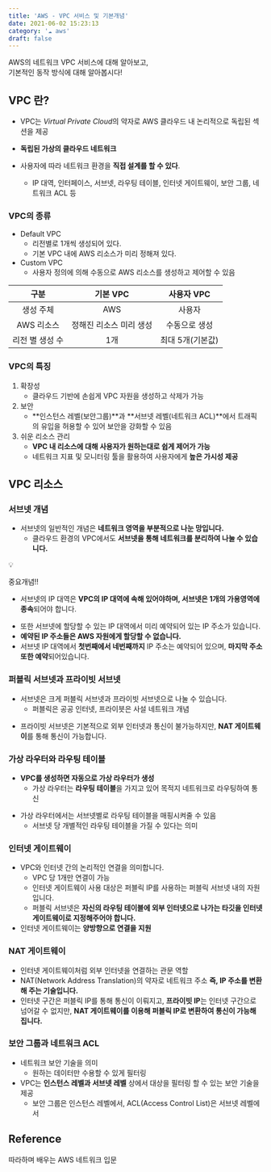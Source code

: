 ```yaml
---
title: 'AWS - VPC 서비스 및 기본개념'
date: 2021-06-02 15:23:13
category: '☁️ aws'
draft: false
---
```


AWS의 네트워크 VPC 서비스에 대해 알아보고,  
기본적인 동작 방식에 대해 알아봅시다!

## VPC 란?

- VPC는 *Virtual Private Cloud*의 약자로 AWS 클라우드 내 논리적으로 독립된 섹션을 제공
- **독립된 가상의 클라우드 네트워크**

- 사용자에 따라 네트워크 환경을 **직접 설계를 할 수 있다**.
  - IP 대역, 인터페이스, 서브넷, 라우팅 테이블, 인터넷 게이트웨이, 보안 그룹, 네트워크 ACL 등

### VPC의 종류

- Default VPC
  - 리전별로 1개씩 생성되어 있다.
  - 기본 VPC 내에 AWS 리소스가 미리 정해져 있다.
- Custom VPC
  - 사용자 정의에 의해 수동으로 AWS 리소스를 생성하고 제어할 수 있음

|      구분       |        기본 VPC         |    사용자 VPC    |
| :-------------: | :---------------------: | :--------------: |
|    생성 주체    |           AWS           |      사용자      |
|   AWS 리소스    | 정해진 리소스 미리 생성 |  수동으로 생성   |
| 리전 별 생성 수 |           1개           | 최대 5개(기본값) |

### VPC의 특징

1. 확장성
   - 클라우드 기반에 손쉽게 VPC 자원을 생성하고 삭제가 가능
2. 보안
   - **인스턴스 레벨(보안그룹)**과 **서브넷 레벨(네트워크 ACL)**에서 트래픽의 유입을 허용할 수 있어 보안을 강화할 수 있음
3. 쉬운 리소스 관리
   - **VPC 내 리소스에 대해 사용자가 원하는대로 쉽게 제어가 가능**
   - 네트워크 지표 및 모니터링 툴을 활용하여 사용자에게 **높은 가시성 제공**

## VPC 리소스

### 서브넷 개념

- 서브넷의 일반적인 개념은 **네트워크 영역을 부분적으로 나눈 망입니다.**
  - 클라우드 환경의 VPC에서도 **서브넷을 통해 네트워크를 분리하여 나눌 수 있습니다.**

<div class="quote-block">
<div class="quote-block__emoji">💡</div>
<div class="quote-block__content" markdown=1>

중요개념!!

- 서브넷의 IP 대역은 **VPC의 IP 대역에 속해 있어야하며, 서브넷은 1개의 가용영역에 종속**되어야 합니다.

* 또한 서브넷에 할당할 수 있는 IP 대역에서 미리 예약되어 있는 IP 주소가 있습니다.
* **예약된 IP 주소들은 AWS 자원에게 할당할 수 없습니다.**
* 서브넷 IP 대역에서 **첫번째에서 네번째까지** IP 주소는 예약되어 있으며, **마지막 주소 또한 예약**되어있습니다.

</div>
</div>

### 퍼블릭 서브넷과 프라이빗 서브넷

- 서브넷은 크게 퍼블릭 서브넷과 프라이빗 서브넷으로 나눌 수 있습니다.
  - 퍼블릭은 공공 인터넷, 프라이븟은 사설 네트워크 개념

* 프라이빗 서브넷은 기본적으로 외부 인터넷과 통신이 불가능하지만, **NAT 게이트웨이**를 통해 통신이 가능합니다.

### 가상 라우터와 라우팅 테이블

- **VPC를 생성하면 자동으로 가상 라우터가 생성**
  - 가상 라우터는 **라우팅 테이블**을 가지고 있어 목적지 네트워크로 라우팅하여 통신

* 가상 라우터에서는 서브넷별로 라우팅 테이블을 매핑시켜줄 수 있음
  - 서브넷 당 개별적인 라우팅 테이블을 가질 수 있다는 의미

### 인터넷 게이트웨이

- VPC와 인터넷 간의 논리적인 연결을 의미합니다.
  - VPC 당 1개만 연결이 가능
  - 인터넷 게이트웨이 사용 대상은 퍼블릭 IP를 사용하는 퍼블릭 서브넷 내의 자원입니다.
  - 퍼블릭 서브넷은 **자신의 라우팅 테이블에 외부 인터넷으로 나가는 타깃을 인터넷 게이트웨이로 지정해주어야 합니다.**
- 인터넷 게이트웨이는 **양방향으로 연결을 지원**

### NAT 게이트웨이

- 인터넷 게이트웨이처럼 외부 인터넷을 연결하는 관문 역할
- NAT(Network Address Translation)의 약자로 네트워크 주소 **즉, IP 주소를 변환해 주는 기술입니다.**
- 인터넷 구간은 퍼블릭 IP를 통해 통신이 이뤄지고, **프라이빗 IP**는 인터넷 구간으로 넘어갈 수 없지만, **NAT 게이트웨이를 이용해 퍼블릭 IP로 변환하여 통신이 가능해집니다.**

### 보안 그룹과 네트워크 ACL

- 네트워크 보안 기술을 의미
  - 원하는 데이터만 수용할 수 있게 필터링
- VPC는 **인스턴스 레벨과 서브넷 레벨** 상에서 대상을 필터링 할 수 있는 보안 기술을 제공
  - 보안 그룹은 인스턴스 레벨에서, ACL(Access Control List)은 서브넷 레벨에서

## Reference

따라하며 배우는 AWS 네트워크 입문
